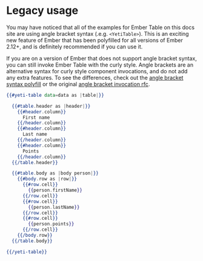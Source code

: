 # Legacy usage

You may have noticed that all of the examples for Ember Table on this docs site
are using angle bracket syntax (.e.g. `<YetiTable>`). This is an exciting new
feature of Ember that has been polyfilled for all versions of Ember 2.12+, and
is definitely recommended if you can use it.

If you are on a version of Ember that does not support angle bracket syntax, you
can still invoke Ember Table with the curly style. Angle brackets are an
alternative syntax for curly style component invocations, and do not add any
extra features. To see the differences, check out the
[angle bracket syntax polyfill](https://github.com/rwjblue/ember-angle-bracket-invocation-polyfill)
or the original [angle bracket invocation rfc](https://github.com/emberjs/rfcs/blob/master/text/0311-angle-bracket-invocation.md).

```hbs
{{#yeti-table data=data as |table|}}

  {{#table.header as |header|}}
    {{#header.column}}
      First name
    {{/header.column}}
    {{#header.column}}
      Last name
    {{/header.column}}
    {{#header.column}}
      Points
    {{/header.column}}
  {{/table.header}}

  {{#table.body as |body person|}}
    {{#body.row as |row|}}
      {{#row.cell}}
        {{person.firstName}}
      {{/row.cell}}
      {{#row.cell}}
        {{person.lastName}}
      {{/row.cell}}
      {{#row.cell}}
        {{person.points}}
      {{/row.cell}}
    {{/body.row}}
  {{/table.body}}

{{/yeti-table}}
```
